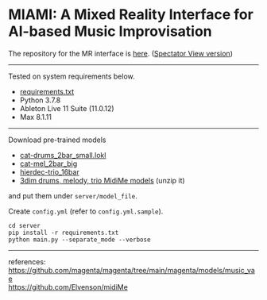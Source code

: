 # MIAMI: A Mixed Reality Interface for AI-based Music Improvisation

The repository for the MR interface is [here](https://github.com/ryorod/MIAMI_interface). ([Spectator View version](https://github.com/ryorod/MIAMI_SpectatorView))

---

Tested on system requirements below.

- [requirements.txt](/server/requirements.txt)
- Python 3.7.8
- Ableton Live 11 Suite (11.0.12)
- Max 8.1.11

---

Download pre-trained models  
- [cat-drums_2bar_small.lokl](https://storage.googleapis.com/magentadata/models/music_vae/checkpoints/cat-drums_2bar_small.lokl.tar)  
- [cat-mel_2bar_big](https://storage.googleapis.com/magentadata/models/music_vae/checkpoints/cat-mel_2bar_big.tar)  
- [hierdec-trio_16bar](https://storage.googleapis.com/magentadata/models/music_vae/checkpoints/hierdec-trio_16bar.tar)  
- [3dim drums, melody, trio MidiMe models](https://github.com/ryorod/MIAMI/releases/download/drums_melody_trio_models_v1.0/drums_melody_trio_models.zip) (unzip it)

and put them under `server/model_file`.

Create `config.yml` (refer to `config.yml.sample`).

`cd server`  
`pip install -r requirements.txt`  
`python main.py --separate_mode --verbose`

---

references:  
https://github.com/magenta/magenta/tree/main/magenta/models/music_vae  
https://github.com/Elvenson/midiMe

